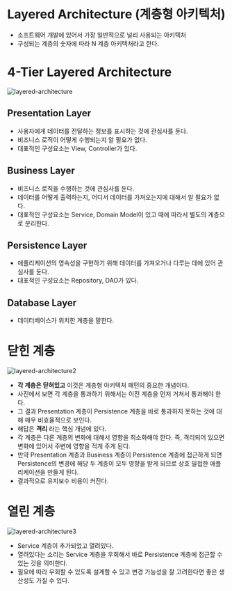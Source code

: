 # Layered Architecture (계층형 아키텍처)

- 소프트웨어 개발에 있어서 가장 일반적으로 널리 사용되는 아키텍처
- 구성되는 계층의 숫자에 따라 N 계층 아키텍처라고 한다.

# 4-Tier Layered Architecture

![layered-architecture](https://user-images.githubusercontent.com/50051656/221592464-2a1f4350-9854-4209-8c7a-0f3ddeedd401.png)

## Presentation Layer

- 사용자에게 데이터를 전달하는 정보를 표시하는 것에 관심사를 둔다.
- 비즈니스 로직이 어떻게 수행되는지 알 필요가 없다.
- 대표적인 구성요소는 View, Controller가 있다.

## Business Layer

- 비즈니스 로직을 수행하는 것에 관심사를 둔다.
- 데이터를 어떻게 출력하는지, 어디서 데이터를 가져오는지에 대해서 알 필요가 없다.
- 대표적인 구성요소는 Service, Domain Model이 있고 때에 따라서 별도의 계층으로 분리한다.

## Persistence Layer

- 애플리케이션의 영속성을 구현하기 위해 데이터를 가져오거나 다루는 데에 있어 관심사를 둔다.
- 대표적인 구성요소는 Repository, DAO가 있다.

## Database Layer

- 데이터베이스가 위치한 계층을 말한다.

# 닫힌 계층

![layered-architecture2](https://user-images.githubusercontent.com/50051656/221592440-b4fef88f-0e02-44df-b12f-5ddbc178b0f8.png)

- **각 계층은 닫혀있고** 이것은 계층형 아키텍처 패턴의 중요한 개념이다.
- 사진에서 보면 각 계층을 통과하기 위해서는 이전 계층을 먼저 거쳐서 통과해야 한다.
- 그 결과 Presentation 계층이 Persistence 계층을 바로 통과하지 못하는 것에 대해 매우 비효율적으로 보인다.
- 해답은 **격리** 라는 핵심 개념에 있다.
- 각 계층은 다른 계층의 변화에 대해서 영향을 최소화해야 한다. 즉, 격리되어 있으면 변화에 있어서 주변에 영향을 적게 주게 된다.
- 만약 Presentation 계층과 Business 계층이 Persistence 계층에 접근하게 되면 Persistence의 변경에 해당 두 계층이 모두 영향을 받게 되므로 상호 밀접한 애플리케이션을 만들게 된다.
- 결과적으로 유지보수 비용이 커진다.

# 열린 계층

![layered-architecture3](https://user-images.githubusercontent.com/50051656/221592451-9700a3b1-7e43-45f1-9073-4ed0e8eb1d39.png)

- Service 계층이 추가되었고 열려있다.
- 열려있다는 소리는 Service 계층을 우회해서 바로 Persistence 계층에 접근할 수 있는 것을 의미한다.
- 필요에 따라 우회할 수 있도록 설계할 수 있고 변경 가능성을 잘 고려한다면 좋은 생산성도 가질 수 있다.